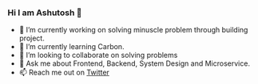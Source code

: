 ### Hi I am Ashutosh 👋

- 🔭 I’m currently working on solving minuscle problem through building project.
- 🌱 I’m currently learning Carbon.
- 👯 I’m looking to collaborate on solving problems
- 💬 Ask me about Frontend, Backend, System Design and Microservice.
- 📫 Reach me out on [Twitter](https://twitter.com/ashubly25) 



<!--
**ashubly25/ashubly25** is a ✨ _special_ ✨ repository because its `README.md` (this file) appears on your GitHub profile.

Here are some ideas to get you started:

- 🔭 I’m currently working on ...
- 🌱 I’m currently learning ...
- 👯 I’m looking to collaborate on ...
- 🤔 I’m looking for help with ...
- 💬 Ask me about ...
- 📫 How to reach me: ...
- 😄 Pronouns: ...
- ⚡ Fun fact: ...
-->
